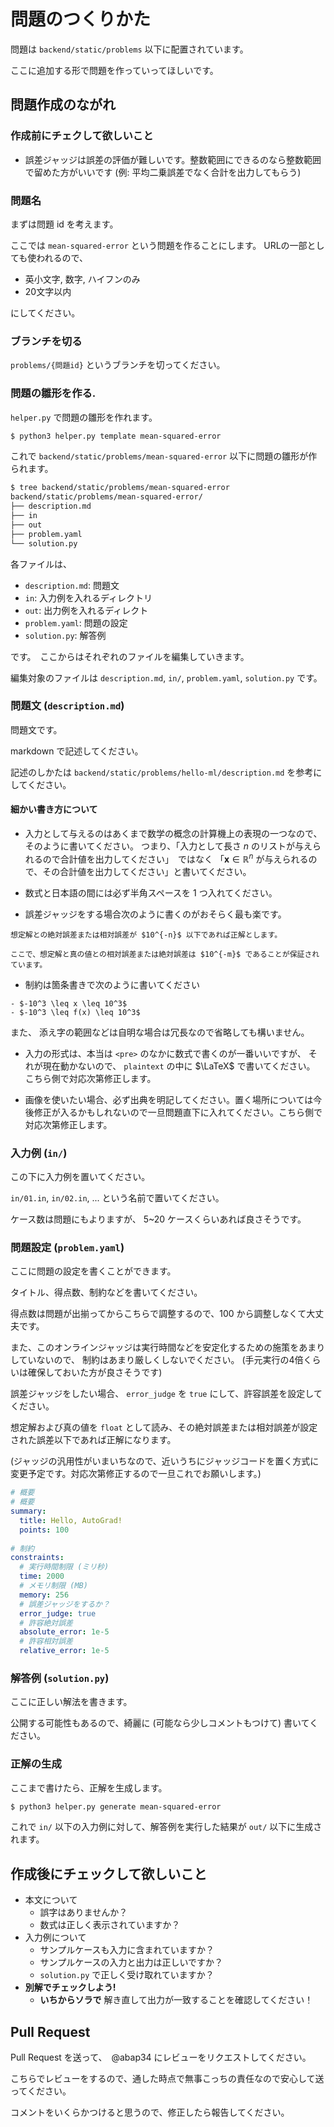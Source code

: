 # 問題のつくりかた

問題は `backend/static/problems` 以下に配置されています。

ここに追加する形で問題を作っていってほしいです。


## 問題作成のながれ

### 作成前にチェクして欲しいこと

- 誤差ジャッジは誤差の評価が難しいです。整数範囲にできるのなら整数範囲で留めた方がいいです (例: 平均二乗誤差でなく合計を出力してもらう)

### 問題名

まずは問題 id を考えます。

ここでは `mean-squared-error` という問題を作ることにします。 
URLの一部としても使われるので、

- 英小文字, 数字, ハイフンのみ
- 20文字以内

にしてください。

### ブランチを切る

`problems/{問題id}` というブランチを切ってください。

### 問題の雛形を作る.

`helper.py` で問題の雛形を作れます。


```bash
$ python3 helper.py template mean-squared-error
```

これで `backend/static/problems/mean-squared-error` 以下に問題の雛形が作られます。

```bash
$ tree backend/static/problems/mean-squared-error
backend/static/problems/mean-squared-error/
├── description.md
├── in
├── out
├── problem.yaml
└── solution.py
```

各ファイルは、

- `description.md`: 問題文
- `in`: 入力例を入れるディレクトリ
- `out`: 出力例を入れるディレクト
- `problem.yaml`: 問題の設定
- `solution.py`: 解答例

です。　ここからはそれぞれのファイルを編集していきます。

編集対象のファイルは `description.md`, `in/`, `problem.yaml`, `solution.py` です。

### 問題文 (`description.md`)

問題文です。　

markdown で記述してください。

記述のしかたは `backend/static/problems/hello-ml/description.md` を参考にしてください。

#### 細かい書き方について

- 入力として与えるのはあくまで数学の概念の計算機上の表現の一つなので、そのように書いてください。
つまり、「入力として長さ $n$ のリストが与えられるので合計値を出力してください」　ではなく 「$\bm{x}　\in \mathbb{R}^n$ が与えられるので、その合計値を出力してください」と書いてください。

- 数式と日本語の間には必ず半角スペースを $1$ つ入れてください。

- 誤差ジャッジをする場合次のように書くのがおそらく最も楽です。

```plaintext
想定解との絶対誤差または相対誤差が $10^{-n}$ 以下であれば正解とします。

ここで、想定解と真の値との相対誤差または絶対誤差は $10^{-m}$ であることが保証されています。
```

- 制約は箇条書きで次のように書いてください

```
- $-10^3 \leq x \leq 10^3$
- $-10^3 \leq f(x) \leq 10^3$
```

また、 添え字の範囲などは自明な場合は冗長なので省略しても構いません。

- 入力の形式は、本当は `<pre>` のなかに数式で書くのが一番いいですが、
  それが現在動かないので、 `plaintext` の中に $\LaTeX$ で書いてください。 こちら側で対応次第修正します。

- 画像を使いたい場合、必ず出典を明記してください。置く場所については今後修正が入るかもしれないので一旦問題直下に入れてください。こちら側で対応次第修正します。



### 入力例 (`in/`)

この下に入力例を置いてください。

`in/01.in`, `in/02.in`, ... という名前で置いてください。

ケース数は問題にもよりますが、 5~20 ケースくらいあれば良さそうです。

### 問題設定 (`problem.yaml`)

ここに問題の設定を書くことができます。

タイトル、得点数、制約などを書いてください。

得点数は問題が出揃ってからこちらで調整するので、100 から調整しなくて大丈夫です。

また、このオンラインジャッジは実行時間などを安定化するための施策をあまりしていないので、
制約はあまり厳しくしないでください。
(手元実行の4倍くらいは確保しておいた方が良さそうです)

誤差ジャッジをしたい場合、 `error_judge` を `true` にして、許容誤差を設定してください。

想定解および真の値を `float` として読み、その絶対誤差または相対誤差が設定された誤差以下であれば正解になります。

(ジャッジの汎用性がいまいちなので、近いうちにジャッジコードを置く方式に変更予定です。対応次第修正するので一旦これでお願いします。)

```yaml
# 概要
# 概要
summary: 
  title: Hello, AutoGrad!
  points: 100
  
# 制約
constraints:
  # 実行時間制限 (ミリ秒)
  time: 2000
  # メモリ制限 (MB)
  memory: 256
  # 誤差ジャッジをするか？
  error_judge: true
  # 許容絶対誤差
  absolute_error: 1e-5
  # 許容相対誤差
  relative_error: 1e-5
```


### 解答例 (`solution.py`)

ここに正しい解法を書きます。

公開する可能性もあるので、綺麗に (可能なら少しコメントもつけて) 書いてください。

### 正解の生成 

ここまで書けたら、正解を生成します。

```bash
$ python3 helper.py generate mean-squared-error
```

これで `in/` 以下の入力例に対して、解答例を実行した結果が `out/` 以下に生成されます。


<!-- ## チェック

```bash
$ chmod +x build.sh
$ ./build.sh
$ docker-compose up
```

で `localhost:3000` にアクセスし、左上のメニューから問題を選んで提出して正常に動作するか確認してください。 -->

## 作成後にチェックして欲しいこと

- 本文について
  - 誤字はありませんか？
  - 数式は正しく表示されていますか？
- 入力例について
  - サンプルケースも入力に含まれていますか？
  - サンプルケースの入力と出力は正しいですか？
  - `solution.py` で正しく受け取れていますか？
- **別解でチェックしよう!**
  - **いちからソラで** 解き直して出力が一致することを確認してください！


## Pull Request

Pull Request を送って、　@abap34 にレビューをリクエストしてください。

こちらでレビューをするので、通した時点で無事こっちの責任なので安心して送ってください。

コメントをいくらかつけると思うので、修正したら報告してください。

